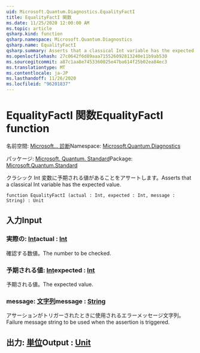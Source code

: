 ```yaml
---
uid: Microsoft.Quantum.Diagnostics.EqualityFactI
title: EqualityFactI 関数
ms.date: 11/25/2020 12:00:00 AM
ms.topic: article
qsharp.kind: function
qsharp.namespace: Microsoft.Quantum.Diagnostics
qsharp.name: EqualityFactI
qsharp.summary: Asserts that a classical Int variable has the expected value.
ms.openlocfilehash: 27c0642f6d89aaa715526092813240e11b9ab530
ms.sourcegitcommit: a87c1aa8e7453360025e47ba614f25b02ea84ec3
ms.translationtype: MT
ms.contentlocale: ja-JP
ms.lasthandoff: 11/26/2020
ms.locfileid: "96201837"
---
```

# <a name="equalityfacti-function"></a><span data-ttu-id="8e8d1-102">EqualityFactI 関数</span><span class="sxs-lookup"><span data-stu-id="8e8d1-102">EqualityFactI function</span></span>

<span data-ttu-id="8e8d1-103">名前空間: [Microsoft... 診断](xref:Microsoft.Quantum.Diagnostics)</span><span class="sxs-lookup"><span data-stu-id="8e8d1-103">Namespace: [Microsoft.Quantum.Diagnostics](xref:Microsoft.Quantum.Diagnostics)</span></span>

<span data-ttu-id="8e8d1-104">パッケージ: [Microsoft. Quantum. Standard](https://nuget.org/packages/Microsoft.Quantum.Standard)</span><span class="sxs-lookup"><span data-stu-id="8e8d1-104">Package: [Microsoft.Quantum.Standard](https://nuget.org/packages/Microsoft.Quantum.Standard)</span></span>


<span data-ttu-id="8e8d1-105">クラシック Int 変数に予期される値があることをアサートします。</span><span class="sxs-lookup"><span data-stu-id="8e8d1-105">Asserts that a classical Int variable has the expected value.</span></span>

```qsharp
function EqualityFactI (actual : Int, expected : Int, message : String) : Unit
```


## <a name="input"></a><span data-ttu-id="8e8d1-106">入力</span><span class="sxs-lookup"><span data-stu-id="8e8d1-106">Input</span></span>

### <a name="actual--int"></a><span data-ttu-id="8e8d1-107">実際の: [Int](xref:microsoft.quantum.lang-ref.int)</span><span class="sxs-lookup"><span data-stu-id="8e8d1-107">actual : [Int](xref:microsoft.quantum.lang-ref.int)</span></span>

<span data-ttu-id="8e8d1-108">確認する数値。</span><span class="sxs-lookup"><span data-stu-id="8e8d1-108">The number to be checked.</span></span>


### <a name="expected--int"></a><span data-ttu-id="8e8d1-109">予期される値: [Int](xref:microsoft.quantum.lang-ref.int)</span><span class="sxs-lookup"><span data-stu-id="8e8d1-109">expected : [Int](xref:microsoft.quantum.lang-ref.int)</span></span>

<span data-ttu-id="8e8d1-110">予期される値。</span><span class="sxs-lookup"><span data-stu-id="8e8d1-110">The expected value.</span></span>


### <a name="message--string"></a><span data-ttu-id="8e8d1-111">message: [文字列](xref:microsoft.quantum.lang-ref.string)</span><span class="sxs-lookup"><span data-stu-id="8e8d1-111">message : [String](xref:microsoft.quantum.lang-ref.string)</span></span>

<span data-ttu-id="8e8d1-112">アサーションがトリガーされたときに使用されるエラーメッセージ文字列。</span><span class="sxs-lookup"><span data-stu-id="8e8d1-112">Failure message string to be used when the assertion is triggered.</span></span>



## <a name="output--unit"></a><span data-ttu-id="8e8d1-113">出力: [単位](xref:microsoft.quantum.lang-ref.unit)</span><span class="sxs-lookup"><span data-stu-id="8e8d1-113">Output : [Unit](xref:microsoft.quantum.lang-ref.unit)</span></span>

